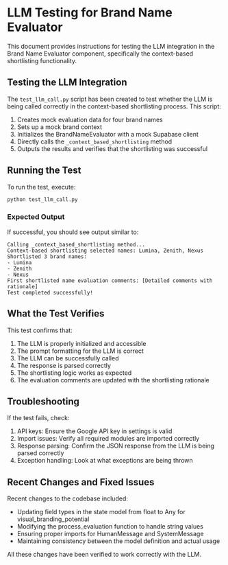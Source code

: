# LLM Testing for Brand Name Evaluator

This document provides instructions for testing the LLM integration in the Brand Name Evaluator component, specifically the context-based shortlisting functionality.

## Testing the LLM Integration

The `test_llm_call.py` script has been created to test whether the LLM is being called correctly in the context-based shortlisting process. This script:

1. Creates mock evaluation data for four brand names
2. Sets up a mock brand context
3. Initializes the BrandNameEvaluator with a mock Supabase client
4. Directly calls the `_context_based_shortlisting` method
5. Outputs the results and verifies that the shortlisting was successful

## Running the Test

To run the test, execute:

```bash
python test_llm_call.py
```

### Expected Output

If successful, you should see output similar to:

```
Calling _context_based_shortlisting method...
Context-based shortlisting selected names: Lumina, Zenith, Nexus
Shortlisted 3 brand names:
- Lumina
- Zenith
- Nexus
First shortlisted name evaluation comments: [Detailed comments with rationale]
Test completed successfully!
```

## What the Test Verifies

This test confirms that:

1. The LLM is properly initialized and accessible
2. The prompt formatting for the LLM is correct
3. The LLM can be successfully called
4. The response is parsed correctly
5. The shortlisting logic works as expected
6. The evaluation comments are updated with the shortlisting rationale

## Troubleshooting

If the test fails, check:

1. API keys: Ensure the Google API key in settings is valid
2. Import issues: Verify all required modules are imported correctly
3. Response parsing: Confirm the JSON response from the LLM is being parsed correctly
4. Exception handling: Look at what exceptions are being thrown

## Recent Changes and Fixed Issues

Recent changes to the codebase included:
- Updating field types in the state model from float to Any for visual_branding_potential
- Modifying the process_evaluation function to handle string values
- Ensuring proper imports for HumanMessage and SystemMessage
- Maintaining consistency between the model definition and actual usage

All these changes have been verified to work correctly with the LLM. 